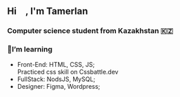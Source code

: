 ## Hi <img src="https://github.com/blackcater/blackcater/raw/main/images/Hi.gif" height="16"/>, I'm Tamerlan 
### Computer science student from Kazakhstan 🇰🇿

### 🌱I’m learning
* Front-End: HTML, CSS, JS;
<br> Practiced css skill on Cssbattle.dev
* FullStack: NodsJS, MySQL;
* Designer: Figma, Wordpress;






<!--
**Daggama/Daggama** is a ✨ _special_ ✨ repository because its `README.md` (this file) appears on your GitHub profile.

Here are some ideas to get you started:

- 🔭 I’m currently working on ...
- 🌱 I’m currently learning ...
- 👯 I’m looking to collaborate on ...
- 🤔 I’m looking for help with ...
- 💬 Ask me about ...
- 📫 How to reach me: ...
- 😄 Pronouns: ...
- ⚡ Fun fact: ...
-->
